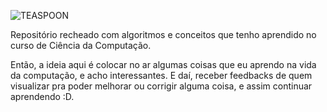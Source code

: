 ![TEASPOON](https://jprodrigues70.github.io/teaspoon/assets/img/teaspoon.svg)

Repositório recheado com algoritmos e conceitos que tenho aprendido no curso de Ciência da Computação.


Então, a ideia aqui é colocar no ar algumas coisas que eu aprendo na vida da computação, e acho interessantes. E daí, receber feedbacks de quem visualizar pra poder melhorar ou corrigir alguma coisa, e assim continuar aprendendo :D. 
